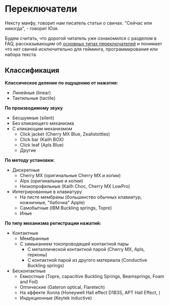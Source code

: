 # Переключатели
Нексту манфу, говорит нам писатель статьи о свичах.
"Сейчас или никогда", - говорит Юзя.

Будем считать, что дорогой читатель уже ознакомился с разделом в FAQ, рассказывающим об [основных типах переключателей](https://rumech.guide/#/FAQ?id=%d0%9a%d0%b0%d0%ba%d0%b8%d0%b5-%d0%bf%d0%b5%d1%80%d0%b5%d0%ba%d0%bb%d1%8e%d1%87%d0%b0%d1%82%d0%b5%d0%bb%d0%b8-%d0%bc%d0%bd%d0%b5-%d0%bf%d0%be%d0%b4%d1%85%d0%be%d0%b4%d1%8f%d1%82) и понимает что нет свичей исключительно для гейминга, программирования или набора текста.

## Классификация
**Классическое деление по ощущению от нажатия:**
* Линейные (linear)
* Тактильные (tactile)

**По производимому звуку**
* Бесшумные (silent)
* Без кликающего механизма
* С кликающим механизмом
  * Click jacket (Cherry MX Blue, Zealistottles)
  * Click bar (Kailh BOX)
  * Click leaf (Apls Blue)
  * Другие

**По методу установки:**
* Дискретные  
  * Cherry MX (оригинальные Cherry MX и копии)
  * Alps (оригинальные и копии)
  * Низкопрофильные (Kailh Choc, Cherry MX LowPro)
* Интегрированные в клавиатуру
  * На листе мембраны (большинство обычных клавиатур, ножничные, "бабочка" Apple)
  * Самобытные (IBM Buckling springs, Topre)
  * Иные

**По типу механизма регистрации нажатий:**
* Контактные 
  * Мембранные
  * С замыканием токопроводящей контактной пары
     * С металлической контактной парой (Cherry MX, Apls, герконы)
     * С контактной парой из другого материала (Conductive Buckling springs)  
* Бесконтактные
  * Емкостные (Topre, capacitive Buckling Springs, Beamsprings, Foam and Foil)
  * Оптические (Gateron optical, Flaretech)
  * На эффекте Холла (Honeywell Hall effect D1B3S, APT Hall Effect, )
  * Индукционные (Keytek inductive)
